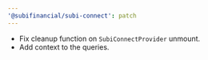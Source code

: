 ```yaml
---
'@subifinancial/subi-connect': patch
---
```


- Fix cleanup function on `SubiConnectProvider` unmount.
- Add context to the queries.
